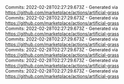 Commits: 2022-02-28T02:27:29.673Z - Generated via https://github.com/marketplace/actions/artificial-grass
<br>
Commits: 2022-02-28T02:27:29.673Z - Generated via https://github.com/marketplace/actions/artificial-grass
<br>
Commits: 2022-02-28T02:27:29.673Z - Generated via https://github.com/marketplace/actions/artificial-grass
<br>
Commits: 2022-02-28T02:27:29.673Z - Generated via https://github.com/marketplace/actions/artificial-grass
<br>
Commits: 2022-02-28T02:27:29.673Z - Generated via https://github.com/marketplace/actions/artificial-grass
<br>
Commits: 2022-02-28T02:27:29.673Z - Generated via https://github.com/marketplace/actions/artificial-grass
<br>
Commits: 2022-02-28T02:27:29.673Z - Generated via https://github.com/marketplace/actions/artificial-grass
<br>
